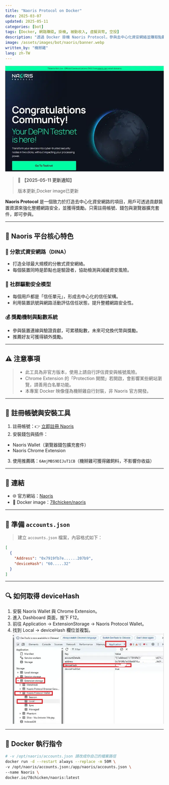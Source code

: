 ```yaml
---
title: "Naoris Protocol on Docker"
date: 2025-03-07
updated: 2025-05-11
categories: [bot]
tags: [Docker, 網路賺錢, 掛機, 被動收入, 虛擬貨幣, 空投]
description: "透過 Docker 掛機 Naoris Protocol，參與去中心化資安網絡並賺取點數，只需錢包與裝置資訊即可輕鬆啟動。"
image: /assets/images/bot/naoris/banner.webp
written_by: "機掰雞"
lang: zh-TW
---
```


![Naoris 封面圖](/assets/images/bot/naoris/banner.webp)
> 📢 **【2025-05-11 更新通知】**
>
> 版本更新,Docker image已更新

**Naoris Protocol** 是一個致力於打造去中心化資安網路的項目，用戶可透過貢獻裝置資源來強化整體網路安全，並獲得獎勵。只需註冊帳號、錢包與瀏覽器擴充套件，即可參與。

---

## 🌟 Naoris 平台核心特色

### 🔐 分散式資安網路（DINA）
- 打造全球最大規模的分散式資安網絡。
- 每個裝置同時是節點也是驗證者，協助檢測與減緩資安風險。

### 🤝 社群驅動安全模型
- 每個用戶都是「信任單元」，形成去中心化的信任架構。
- 利用裝置訊號與網路活動評估信任狀態，提升整體網路安全性。

### 💰 獎勵機制與點數系統
- 參與裝置連線與驗證貢獻，可累積點數，未來可兌換代幣與獎勵。
- 推薦好友可獲得額外獎勵。

---

## ⚠️ 注意事項

> - 此工具為非官方版本，使用上請自行評估資安與帳號風險。
> - Chrome Extension 的「Protection 開關」若開啟，會影響某些網站瀏覽，請善用白名單功能。
> - 本專案 Docker 映像僅為機掰雞自行封裝，非 Naoris 官方開發。

---

## 📝 註冊帳號與安裝工具

1. 註冊帳號：👉 [立即註冊 Naoris](https://naorisprotocol.network/testnet)
2. 安裝錢包與插件：
  - Naoris Wallet（瀏覽器錢包擴充套件）
  - Naoris Chrome Extension
3. 使用推薦碼：`6AmjMBS9DIJuT1CB`（機掰雞可獲得雞飼料，不影響你收益）

---

## 🔗 連結

- 🌐 官方網站：[Naoris](https://naorisprotocol.network/)
- 🐳 Docker image：[78chicken/naoris](https://hub.docker.com/r/78chicken/naoris)

---
## 📄 準備 `accounts.json`

> 建立 `accounts.json` 檔案，內容格式如下：

```json
[
  {
    "Address": "0x7919fb7e......207b9",
    "deviceHash": "60.....32"
  }
]
```
--- 

## 🔍 如何取得 deviceHash
1. 安裝 Naoris Wallet 與 Chrome Extension。
2. 進入 Dashboard 頁面，按下 F12。
3. 前往 Application → ExtensionStorage → Naoris Protocol Wallet。
4. 找到 Local → deviceHash 欄位並複製。
![Naoris hash](/assets/images/bot/naoris/img_1.webp)
---

## 🐳 Docker 執行指令
```bash
# -v /opt/naoris/accounts.json 請改成你自己的檔案路徑
docker run -d --restart always --replace -m 50M \
-v /opt/naoris/accounts.json:/app/naoris/accounts.json \
--name Naoris \
docker.io/78chicken/naoris:latest
```
